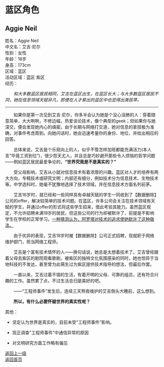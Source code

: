 # 蓝区角色
## Aggie Neil

姓名：Aggie Neil  
中文名：艾吉·尼尔  
性别：女性  
年龄：18岁  
身高：173cm  
区域：蓝区   
活动区域：蓝区 紫区   
经历：

&emsp;&emsp;*和大多数蓝区居民相同，艾吉在蓝区出生，在蓝区长大；与大多数蓝区居民不同，她在信息领域天赋非凡，即便在人才辈出的蓝区中也显得出类拔萃。*
* * *
&emsp;&emsp;如果你是第一次见到艾吉·尼尔，你多半会认为她是个没心没肺的人：穿着随意简单，大大咧咧，不修边幅，热爱谈论技术，像个典型的geek；但如果你与她深交，便会发现她内心的缜密。由于长期与网络打交道，她对信息的拿捏极为准确，对事件考虑周到。向她问话时，她会迅速考量你的身份、地位，并给出相应的回答。

&emsp;&emsp;总体来说，艾吉是个乐观向上的人，似乎不管怎样加班都能充满活力(本人言“毕竟工资到位”)，很少怨天尤人，并且总是巧妙避开那些令人烦恼的哲学问题——例如蓝区居民最爱争论的，**“世界究竟是不是真实的？”**

&emsp;&emsp;受父母影响，艾吉从小就对信息技术有着浓厚的兴趣。蓝区对人才的培养有两大方向，专精技术或研究文明；内部还有细分，例如技术分为信息技术、生物技术等。中学选科时，她毫不犹豫地选择了技术领域，并在信息技术方面名列前茅。

&emsp;&emsp;艾吉16岁时，就已经和一些同样具有卓越天赋的学生一同收到了【数据删除】公司的offer，解决较简单的技术问题。在蓝区，许多公司会关注在技术领域有天赋的学生，并通过offer的形式将这些学生招来，借此考验其能力。虽然蓝区规定，不允许招聘未满18岁的居民，但这些公司的行为却被默许了，前提是不影响学生在学校的正常学习。<u>一种猜测认为，阿罗塔对技术的追求使她默许了这种做法。</u>

&emsp;&emsp;由于优异的表现，艾吉18岁时被【数据删除】公司正式招聘，现就职于网络维护部门，担当网络工程师。

&emsp;&emsp;艾吉是个富有技术情怀的人——换句话说，她总是太想着技术了。艾吉曾经跟着父母去紫区的剧院观看歌剧，被紫区的独特文化氛围感染的同时，她也惊异于当地科技的不发达，甚至曾为此萌生过为紫区提供技术指导的想法，但最后作罢。

&emsp;&emsp;一直以来，艾吉过着不错的生活，有着开明的父母、可靠的组员，还有符合兴趣的工作。虽然累了点，不过生活总归是美好的吧。

&emsp;&emsp;——“工程师事件”发生后，连续三天熬夜维护的艾吉倒头大睡前，这么想到。

&emsp;&emsp;**所以，有什么必要怀疑世界的真实性呢？**

其他：

- 坚定认为世界是真实的，目前未受“工程师事件”影响。

- 现正调查"工程师事件”中通信异常的原因

- 对文明研究方面工作略有偏见

[返回上一级](https://drrlw.github.io/Character/%E8%93%9D%E5%8C%BA_%E8%A7%92%E8%89%B2)  
[返回首页](https://drrlw.github.io/index)  

<script src="https://utteranc.es/client.js"
        repo="drrlw/drrlw.github.io"
        issue-term="title"
        theme="github-light"
        crossorigin="anonymous"
        async>
</script>
